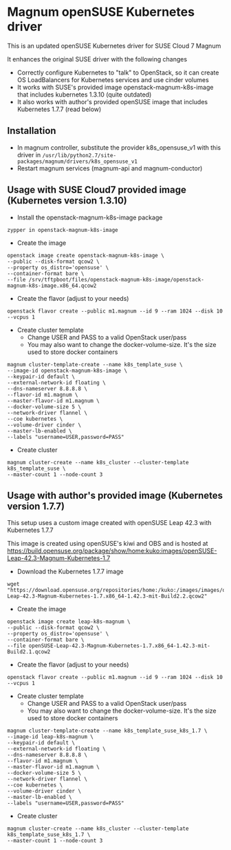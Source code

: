 # Magnum openSUSE Kubernetes driver

This is an updated openSUSE Kubernetes driver for SUSE Cloud 7 Magnum

It enhances the original SUSE driver with the following changes

- Correctly configure Kubernetes to "talk" to OpenStack, so it can create OS LoadBalancers for Kubernetes services and use cinder volumes
- It works with SUSE's provided image openstack-magnum-k8s-image that includes kubernetes 1.3.10 (quite outdated)
- It also works with author's provided openSUSE image that includes Kubernetes 1.7.7 (read below)

## Installation

  * In magnum controller, substitute the provider k8s_opensuse_v1 with this driver in ```/usr/lib/python2.7/site-packages/magnum/drivers/k8s_opensuse_v1```
  * Restart magnum services (magnum-api and magnum-conductor)

## Usage with SUSE Cloud7 provided image (Kubernetes version 1.3.10)

  * Install the openstack-magnum-k8s-image package

```
zypper in openstack-magnum-k8s-image
```

  * Create the image

```
openstack image create openstack-magnum-k8s-image \
--public --disk-format qcow2 \
--property os_distro='opensuse' \
--container-format bare \
--file /srv/tftpboot/files/openstack-magnum-k8s-image/openstack-magnum-k8s-image.x86_64.qcow2
```

  * Create the flavor (adjust to your needs)

```
openstack flavor create --public m1.magnum --id 9 --ram 1024 --disk 10 --vcpus 1
```

  * Create cluster template
    * Change USER and PASS to a valid OpenStack user/pass
    * You may also want to change the docker-volume-size. It's the size used to store docker containers

```
magnum cluster-template-create --name k8s_template_suse \
--image-id openstack-magnum-k8s-image \
--keypair-id default \
--external-network-id floating \
--dns-nameserver 8.8.8.8 \
--flavor-id m1.magnum \
--master-flavor-id m1.magnum \
--docker-volume-size 5 \
--network-driver flannel \
--coe kubernetes \
--volume-driver cinder \
--master-lb-enabled \
--labels "username=USER,password=PASS"
```

  * Create cluster

```
magnum cluster-create --name k8s_cluster --cluster-template k8s_template_suse \
--master-count 1 --node-count 3
```

## Usage with author's provided image (Kubernetes version 1.7.7)

This setup uses a custom image created with openSUSE Leap 42.3 with Kubernetes 1.7.7

This image is created using openSUSE's kiwi and OBS and is hosted at https://build.opensuse.org/package/show/home:kuko:images/openSUSE-Leap-42.3-Magnum-Kubernetes-1.7

  * Download the Kubernetes 1.7.7 image

```
wget "https://download.opensuse.org/repositories/home:/kuko:/images/images/openSUSE-Leap-42.3-Magnum-Kubernetes-1.7.x86_64-1.42.3-mit-Build2.2.qcow2"
```

  * Create the image

```
openstack image create leap-k8s-magnum \
--public --disk-format qcow2 \
--property os_distro='opensuse' \
--container-format bare \
--file openSUSE-Leap-42.3-Magnum-Kubernetes-1.7.x86_64-1.42.3-mit-Build2.1.qcow2
```

  * Create the flavor (adjust to your needs)

```
openstack flavor create --public m1.magnum --id 9 --ram 1024 --disk 10 --vcpus 1
```

  * Create cluster template
    * Change USER and PASS to a valid OpenStack user/pass
    * You may also want to change the docker-volume-size. It's the size used to store docker containers

```
magnum cluster-template-create --name k8s_template_suse_k8s_1.7 \
--image-id leap-k8s-magnum \
--keypair-id default \
--external-network-id floating \
--dns-nameserver 8.8.8.8 \
--flavor-id m1.magnum \
--master-flavor-id m1.magnum \
--docker-volume-size 5 \
--network-driver flannel \
--coe kubernetes \
--volume-driver cinder \
--master-lb-enabled \
--labels "username=USER,password=PASS"
```

  * Create cluster

```
magnum cluster-create --name k8s_cluster --cluster-template k8s_template_suse_k8s_1.7 \
--master-count 1 --node-count 3
```

